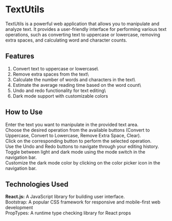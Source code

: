 # TextUtils

TextUtils is a powerful web application that allows you to manipulate and analyze text. It provides a user-friendly interface for performing various text operations, such as converting text to uppercase or lowercase, removing extra spaces, and calculating word and character counts.

## Features
1. Convert text to uppercase or lowercase\
2. Remove extra spaces from the text\
3. Calculate the number of words and characters in the text\
4. Estimate the average reading time based on the word count\
5. Undo and redo functionality for text editing\
6. Dark mode support with customizable colors

## How to Use
Enter the text you want to manipulate in the provided text area.\
Choose the desired operation from the available buttons (Convert to Uppercase, Convert to Lowercase, Remove Extra Space, Clear).\
Click on the corresponding button to perform the selected operation.\
Use the Undo and Redo buttons to navigate through your editing history.\
Toggle between light and dark mode using the mode switch in the navigation bar.\
Customize the dark mode color by clicking on the color picker icon in the navigation bar.

## Technologies Used
<b>React.js:</b> A JavaScript library for building user interface.\
Bootstrap: A popular CSS framework for responsive and mobile-first web development\
PropTypes: A runtime type checking library for React props